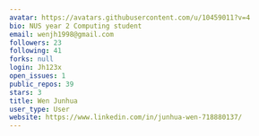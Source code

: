 ```yaml
---
avatar: https://avatars.githubusercontent.com/u/10459011?v=4
bio: NUS year 2 Computing student
email: wenjh1998@gmail.com
followers: 23
following: 41
forks: null
login: Jh123x
open_issues: 1
public_repos: 39
stars: 3
title: Wen Junhua
user_type: User
website: https://www.linkedin.com/in/junhua-wen-718880137/
---
```

